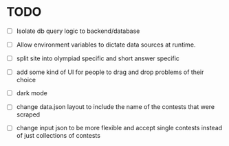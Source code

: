 # TODO

- [ ] Isolate db query logic to backend/database

- [ ] Allow environment variables to dictate data sources at runtime.
- [ ] split site into olympiad specific and short answer specific

- [ ] add some kind of UI for people to drag and drop problems of their choice
- [ ] dark mode

- [ ] change data.json layout to include the name of the contests that were scraped
- [ ] change input json to be more flexible and accept single contests instead of just collections of contests